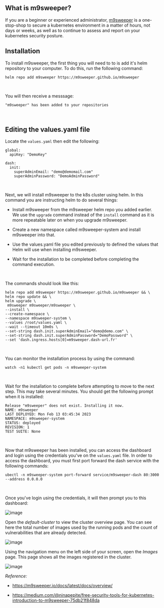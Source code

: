 ## What is m9sweeper?

If you are a beginner or experienced administrator, [m9sweeper](https://m9sweeper.io/docs/latest/docs/overview/) is a one-stop-shop to secure a kubernetes environment in a matter of hours, not days or weeks, as well as to continue to assess and report on your kubernetes security posture.
<br>

## Installation

To install m9sweeper, the first thing you will need to to is add it's helm repository to your computer. To do this, run the following command:
```
helm repo add m9sweeper https://m9sweeper.github.io/m9sweeper
```
<br>

You will then receive a messsage:

```
"m9sweeper" has been added to your repositories
```
<br>

## Editing the values.yaml file

Locate the ```values.yaml``` then edit the following:
```
global:
  apiKey: "DemoKey"

dash:
  init:
    superAdminEmail: "demo@demomail.com"
    superAdminPassword: "DemoAdminPassword"
```
<br>

Next, we will install m9sweeper to the k8s cluster using helm. In this command you are instructing helm to do several things:

* Install m9sweeper from the m9sweeper helm repo you added earlier. We use the ```upgrade``` command instead of the ```install``` command as it is more repeatable later on when you upgrade m9sweeper.

* Create a new namespace called m9sweeper-system and install m9sweeper into that.

* Use the values.yaml file you edited previously to defined the values that Helm will use when installing m9sweeper.

* Wait for the installation to be completed before completing the command execution.
<br>

The commands should look like this:
```
helm repo add m9sweeper https://m9sweeper.github.io/m9sweeper && \
helm repo update && \
helm upgrade \
 m9sweeper m9sweeper/m9sweeper \
--install \
--create-namespace \
--namespace m9sweeper-system \
--values /root/values.yaml \
--wait --timeout 10m0s \
--set-string dash.init.superAdminEmail="demo@demo.com" \
--set-string dash.init.superAdminPassword="DemoPassword" \
--set 'dash.ingress.hosts[0]=m9sweeper.dash-url.fr'
```
<br>

You can monitor the installation process by using the command:
```
watch -n1 kubectl get pods -n m9sweeper-system
```
<br>

Wait for the installation to complete before attempting to move to the next step. This may take several minutes. You should get the following prompt when it is installed:
```
Release "m9sweeper" does not exist. Installing it now.
NAME: m9sweeper
LAST DEPLOYED: Mon Feb 13 03:45:34 2023
NAMESPACE: m9sweeper-system
STATUS: deployed
REVISION: 1
TEST SUITE: None
```
<br>

Now that m9sweeper has been installed, you can access the dashboard and login using the credentials you've on the ```values.yaml``` file. In order to access the dashboard, you must first port forward the dash service with the following commands:
```
ubectl -n m9sweeper-system port-forward service/m9sweeper-dash 80:3000 --address 0.0.0.0
```
<br>

Once you've login using the credentials, it will then prompt you to this dashboard:

![image](https://github.com/user-attachments/assets/e0d0fbad-1141-46bb-a5a0-4639cf9a44a6)
<br>

Open the *default-cluster* to view the cluster overview page. You can see here the total number of images used by the running pods and the count of vulnerabilities that are already detected.

![image](https://github.com/user-attachments/assets/03169c55-4f44-4429-a56c-68802e500ce5)
<br>

Using the navigation menu on the left side of your screen, open the *Images* page. This page shows all the images registered in the cluster.

![image](https://github.com/user-attachments/assets/9cbcaed5-ede6-4137-9a1a-29eb9ad372e2)
<br>


*Reference:*

* https://m9sweeper.io/docs/latest/docs/overview/

* https://medium.com/@ninapepite/free-security-tools-for-kubernetes-introduction-to-m9sweeper-75db21f848da









